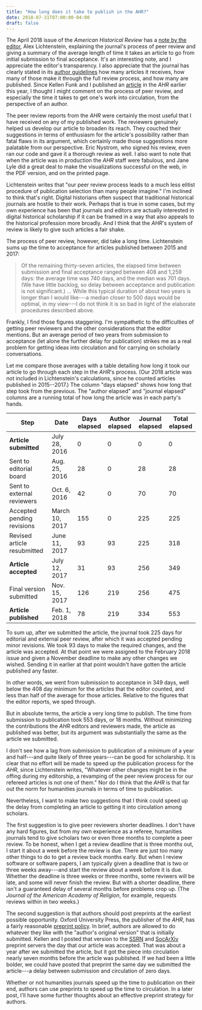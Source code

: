 ```yaml
---
title: "How long does it take to publish in the AHR?"
date: 2018-07-31T07:00:00-04:00
draft: false
---
```


The April 2018 issue of the *American Historical Review* has a [note by the editor](https://doi.org/10.1093/ahr/123.2.xiv), Alex Lichtenstein, explaining the journal's process of peer review and giving a summary of the average length of time it takes an article to go from initial submission to final acceptance. It's an interesting note, and I appreciate the editor's transparency. I also appreciate that the journal has clearly stated in its [author guidelines](https://academic.oup.com/ahr/pages/Author_Guidelines) how many articles it receives, how many of those make it through the full review process, and how many are published. Since Kellen Funk and I published an [article](https://academic.oup.com/ahr/article/123/1/132/4840258?guestAccessKey=3a271895-4af8-41e8-b3d9-15941dfe0bcf) in the *AHR* earlier this year, I thought I might comment on the process of peer review, and especially the time it takes to get one's work into circulation, from the perspective of an author.

The peer review reports from the *AHR* were certainly the most useful that I have received on any of my published work. The reviewers genuinely helped us develop our article to broaden its reach. They couched their suggestions in terms of enthusiasm for the article's possibility rather than fatal flaws in its argument, which certainly made those suggestions more palatable from our perspective. Eric Nystrom, who signed his review, even ran our code and gave it a thorough review as well. I also want to note that when the article was in production the *AHR* staff were fabulous, and Jane Lyle did a great deal to make the visualizations successful on the web, in the PDF version, and on the printed page.

Lichtenstein writes that "our peer review process leads to a much less elitist procedure of publication selection than many people imagine." I'm inclined to think that's right. Digital historians often suspect that traditional historical journals are hostile to their work. Perhaps that is true in some cases, but my own experience has been that journals and editors are actually interested in digital historical scholarship if it can be framed in a way that also appeals to the historical profession more broadly. And I think that the *AHR*'s system of review is likely to give such articles a fair shake.

The process of peer review, however, did take a long time. Lichtenstein sums up the time to acceptance for articles published between 2015 and 2017:

> Of the remaining thirty-seven articles, the elapsed time between submission and final acceptance ranged between 408 and 1,259 days: the average time was 740 days, and the median was 701 days. (We have little backlog, so delay between acceptance and publication is not significant.) ... While this typical duration of about two years is longer than I would like---a median closer to 500 days would be optimal, in my view---I do not think it is so bad in light of the elaborate procedures described above.

Frankly, I find those figures staggering. I'm sympathetic to the difficulties of getting peer reviewers and the other considerations that the editor mentions. But an average period of two years from submission to acceptance (let alone the further delay for publication) strikes me as a real problem for getting ideas into circulation and for carrying on scholarly conversations.

Let me compare those averages with a table detailing how long it took our article to go through each step in the *AHR*'s process. (Our 2018 article was not included in Lichtenstein's calculations, since he counted articles published in 2015--2017.) The column "days elapsed" shows how long that step took from the previous. The "author elapsed" and "journal elapsed" columns are a running total of how long the article was in each party's hands.

Step | Date | Days elapsed | Author elapsed | Journal elapsed | Total elapsed
---- | ---- | ------------ | -------------- | --------------- | -------------
**Article submitted** | July 28, 2016 | 0 | 0 | 0 | 0
Sent to editorial board | Aug. 25, 2016 | 28 | 0 | 28 | 28
Sent to external reviewers | Oct. 6, 2016 | 42 | 0 | 70 | 70
Accepted pending revisions | March 10, 2017 | 155 | 0 | 225 | 225
Revised article resubmitted | June 11, 2017 | 93 | 93 | 225 | 318
**Article accepted** | July 12, 2017 | 31 | 93 | 256 | 349
Final version submitted | Nov. 15, 2017 | 126 | 219 | 256 | 475
**Article published** | Feb. 1, 2018 | 78 | 219 | 334 | 553

To sum up, after we submitted the article, the journal took 225 days for editorial and external peer review, after which it was accepted pending minor revisions. We took 93 days to make the required changes, and the article was accepted. At that point we were assigned to the February 2018 issue and given a November deadline to make any other changes we wished. Sending it in earlier at that point wouldn't have gotten the article published any faster.

In other words, we went from submission to acceptance in 349 days, well below the 408 day minimum for the articles that the editor counted, and less than half of the average for those articles. Relative to the figures that the editor reports, we sped through.

But in absolute terms, the article a very long time to publish. The time from submission to publication took 553 days, or 18 months. Without minimizing the contributions the *AHR* editors and reviewers made, the article as published was better, but its argument was substantially the same as the article we submitted.

I don't see how a lag from submission to publication of a *minimum* of a year and half---and quite likely of three years---can be good for scholarship. It is clear that no effort will be made to speed up the publication process for the *AHR*, since Lichtenstein writes, "Whatever other changes might be in the offing during my editorship, a revamping of the peer review process for our refereed articles is not one of them." Nor do I think that the *AHR* is that far out the norm for humanities journals in terms of time to publication.

Nevertheless, I want to make two suggestions that I think could speed up the delay from completing an article to getting it into circulation among scholars.

The first suggestion is to give peer reviewers shorter deadlines. I don't have any hard figures, but from my own experience as a referee, humanities journals tend to give scholars two or even three months to complete a peer review. To be honest, when I get a review deadline that is three months out, I start it about a week before the review is due. There are just too many other things to do to get a review back months early. But when I review software or software papers, I am typically given a deadline that is two or three weeks away---and start the review about a week before it is due. Whether the deadline is three weeks or three months, some reviwers will be late, and some will never finish the review. But with a shorter deadline, there isn't a guaranteed delay of several months before problems crop up. (The *Journal of the American Academy of Religion*, for example, requests reviews within in two weeks.)

The second suggestion is that authors should post preprints at the earliest possible opportunity. Oxford University Press, the publisher of the *AHR*, has a fairly reasonable [preprint policy](https://academic-oup-com.mutex.gmu.edu/journals/pages/access_purchase/rights_and_permissions/self_archiving_policy_f). In brief, authors are allowed to do whatever they like with the "author's original version" that is initially submitted. Kellen and I posted that version to the [SSRN](https://papers.ssrn.com/sol3/papers.cfm?abstract_id=3001377) and [SocArXiv](https://osf.io/preprints/socarxiv/w8un4/) preprint servers the day that our article was accepted. That was about a year after we submitted the article, but it got the piece into circulation nearly seven months before the article was published. If we had been a little bolder, we could have posted that preprint the same day we submitted the article---a delay between submission and circulation of zero days. 

Whether or not humanities journals speed up the time to publication on their end, authors can use preprints to speed up the time to circulation. In a later post, I'll have some further thoughts about an effective preprint strategy for authors. 
